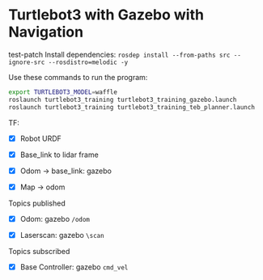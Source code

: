 # Turtlebot3 with Gazebo with Navigation
test-patch
Install dependencies:
`rosdep install --from-paths src --ignore-src --rosdistro=melodic -y`

Use these commands to run the program:
```bash
export TURTLEBOT3_MODEL=waffle
roslaunch turtlebot3_training turtlebot3_training_gazebo.launch
roslaunch turtlebot3_training turtlebot3_training_teb_planner.launch
```

TF:

- [x] Robot URDF
- [x] Base_link to lidar frame
- [x] Odom -> base_link: gazebo
- [x] Map -> odom



Topics published

- [x] Odom: gazebo `/odom`
- [x] Laserscan: gazebo `\scan`



Topics subscribed

- [x] Base Controller: gazebo `cmd_vel`
